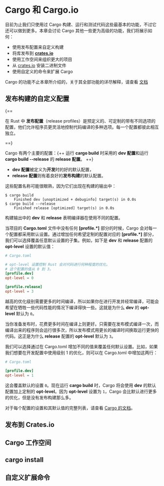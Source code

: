 # Cargo 和 Cargo.io

目前为止我们只使用过 Cargo 构建、运行和测试代码这些最基本的功能，不过它还可以做到更多。本章会讨论 Cargo 其他一些更为高级的功能，我们将展示如何：

* 使用发布配置来自定义构建
* 将库发布到 **[crates.io](https://crates.io/)**
* 使用工作空间来组织更大的项目
* 从 [crates.io](https://crates.io/) 安装二进制文件
* 使用自定义的命令来扩展 Cargo

Cargo 的功能不止本章所介绍的，关于其全部功能的详尽解释，请查看 [文档](http://doc.rust-lang.org/cargo/)

## 发布构建的自定义配置

{==

在 Rust 中 **发布配置**（release profiles）是预定义的、可定制的带有不同选项的配置，他们允许程序员更灵活地控制代码编译的多种选项。每一个配置都彼此相互独立。

==}

Cargo 有两个主要的配置：{++ 运行 **cargo build** 时采用的 **dev 配置**和运行 **cargo build --release** 的 **release 配置**。 ++}

* **dev 配置**被定义为**开发**时的好的默认配置，
* **release 配置**则有着良好的**发布构建**的默认配置。

这些配置名称可能很眼熟，因为它们出现在构建的输出中：

```shell
$ cargo build
    Finished dev [unoptimized + debuginfo] target(s) in 0.0s
$ cargo build --release
    Finished release [optimized] target(s) in 0.0s
```

构建输出中的 **dev** 和 **release** 表明编译器在使用不同的配置。

当项目的 **Cargo.toml** 文件中没有任何 **\[profile.*\]** 部分的时候，Cargo 会对每一个配置都采用默认设置。通过增加任何希望定制的配置对应的 **\[profile.*\]** 部分，我们可以选择覆盖任意默认设置的子集。例如，如下是 **dev** 和 **release** 配置的 **opt-level** 设置的默认值：

```toml
# Cargo.toml

# opt-level 设置控制 Rust 会对代码进行何种程度的优化。
# 这个配置的值从 0 到 3。
[profile.dev]
opt-level = 0

[profile.release]
opt-level = 3
```

越高的优化级别需要更多的时间编译，所以如果你在进行开发并经常编译，可能会希望在牺牲一些代码性能的情况下编译得快一些。这就是为什么 **dev** 的 **opt-level** 默认为 `0`。

当你准备发布时，花费更多时间在编译上则更好。只需要在发布模式编译一次，而编译出来的程序则会运行很多次，所以发布模式用更长的编译时间换取运行更快的代码。这正是为什么 **release** 配置的 **opt-level** 默认为 `3`。

我们可以选择通过在 Cargo.toml 增加不同的值来覆盖任何默认设置。比如，如果我们想要在开发配置中使用级别 1 的优化，则可以在 Cargo.toml 中增加这两行：

```toml
# Cargo.toml

[profile.dev]
opt-level = 1
```

这会覆盖默认的设置 `0`。现在运行 **cargo build** 时，Cargo 将会使用 **dev** 的默认配置加上定制的 **opt-level**。因为 **opt-level** 设置为 `1`，Cargo 会比默认进行更多的优化，但是没有发布构建那么多。

对于每个配置的设置和其默认值的完整列表，请查看 [Cargo 的文档](https://doc.rust-lang.org/cargo/reference/profiles.html)。

## 发布到 Crates.io

## Cargo 工作空间

## cargo install

## 自定义扩展命令
